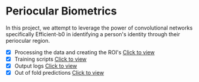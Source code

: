 # Periocular Biometrics

In this project, we attempt to leverage the power of convolutional networks specifically Efficient-b0 in identifying a person's identity through their periocular region.

- [x] Processing the data and creating the ROI's [Click to view](https://github.com/JINO-ROHIT/Clinics_Project/blob/main/notebooks/nb5_ROI.ipynb)
- [x] Training scripts [Click to view](https://github.com/JINO-ROHIT/Clinics_Project/tree/main/scripts)
- [x] Output logs [Click to view](https://github.com/JINO-ROHIT/Clinics_Project/blob/main/artifacts/train.log.txt)
- [x] Out of fold predictions [Click to view](https://github.com/JINO-ROHIT/Clinics_Project/blob/main/artifacts/oof_df.csv)
